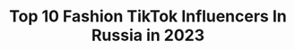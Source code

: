 ---
title: Top 10 Fashion TikTok Influencers In Russia in 2023
description: >-
  Find top fashion TikTok influencers in Russia in 2023. Most popular hashtags: #fashion #ootd #photooftheday #foryou.
platform: TikTok
hits: 52
text_top: Discover the best TikTok influencers on inBeat.
text_bottom: inBeat aggregates 52 TikTok influencers like this in Russia for you to connect with.
profiles:
  - username: "katyakovtunovich"
    fullname: >-
      Katya Kovtunovich
    bio: >-
      Fashion designer, self made entrepreneur Happy moments, fun, fashion Dubai🇦🇪
    location: "Russia"
    followers: 3380
    engagement: 1057
    commentsToLikes: 0.119070
    id: ckbak5ncdb6500j23y8p2brh7
    verified: false
    hashtags: "#addressskyview, #mydubai, #beachdress, #girlboss"
  - username: "elina.go"
    fullname: >-
      EL
    bio: >-
      fashion & 1D
    location: "Russia"
    followers: 6744
    engagement: 1048
    commentsToLikes: 0.025763
    id: ckck62udwr6t20j23o6jntmw8
    verified: false
    hashtags: "#xyzbca, #onedirection, #foryou, #fyp"
  - username: "karinanigay"
    fullname: >-
      Karina Nigay
    bio: >-
      👠FASHION LOVER INSTAGRAM 2 millions Я НАУЧУ ТЕБЯ СТИЛЬНО ОДЕВАТЬСЯ
    location: "Russia"
    followers: 675700
    engagement: 776
    commentsToLikes: 0.006784
    id: ck920y4vkg64h0j78eqy9grwq
    verified: true
    hashtags: ""
  - username: "iamkaaaaaaaaaaat"
    fullname: >-
      Kate
    bio: >-
      • Fashion & Travel Influencer • IG: @kaaaaaaaaaaat 📸 I’m trying..😅
    location: "Russia"
    followers: 25400
    engagement: 870
    commentsToLikes: 0.019048
    id: ck900ypkib25c0j78t5epdc85
    verified: false
    hashtags: "#paris, #field, #picnic, #travelblogger"
  - username: "fashion.world"
    fullname: >-
      Fashion
    bio: >-
      
    location: "Russia"
    followers: 66000
    engagement: 787
    commentsToLikes: 0.005905
    id: ck81t1eahup4e0j781b67x2yq
    verified: false
    hashtags: "#style, #instagood, #beautiful, #portrait"
  - username: "lav_story"
    fullname: >-
      Andrey
    bio: >-
      You should follow my Insta since you're here already😜 ♥️ Inst.: lav_story_life
    location: "Russia"
    followers: 406300
    engagement: 1001
    commentsToLikes: 0.025871
    id: ckbbaje2szjxb0j23vfs9g04n
    verified: false
    hashtags: ""
  - username: "annakalash47"
    fullname: >-
      Анна Калашникова
    bio: >-
      Певица 🎤 Телеведущая 📺 Актриса 🎬 Бьюти-блогер 💞 Insta - 1.5 🍋 @annakalash
    location: "Russia"
    followers: 41000
    engagement: 493
    commentsToLikes: 0.112675
    id: ckbfew4o7985w0j23cployyhn
    verified: true
    hashtags: "#beauty, #fashion, #spiderman, #irobot"
  - username: "oleska_girl"
    fullname: >-
      oleska_girl🐰
    bio: >-
      3500✔️ 3600❌ lnst:oleska_girl моя реклама или пост:все в истограми не дорого🤙
    location: "Russia"
    followers: 3558
    engagement: 837
    commentsToLikes: 0.076135
    id: ckbeyu2kujftz0j23snpxilji
    verified: false
    hashtags: "#fashion, #party, #summer, #night"
  - username: "romanoffjane"
    fullname: >-
      Jane
    bio: >-
      ♊️ Simping for Margiela and McQueen
    location: "Russia"
    followers: 22300
    engagement: 1690
    commentsToLikes: 0.010833
    id: ckbkxhsgmte940j23jws74mkd
    verified: false
    hashtags: "#bellababyhappy, #lifestyle, #altstyle, #indiestyle"
  - username: "minecraft_and_armen"
    fullname: >-
      Armen
    bio: >-
      мы смогли набрать 500подписчиков👍😎👥!!! следующая цель🎯~700~!!!! ¯\_(ツ)_/¯
    location: "Russia"
    followers: 5004
    engagement: 1128
    commentsToLikes: 0.066553
    id: ckcdeeooc63jv0j23284njpwv
    verified: false
    hashtags: ""
---
